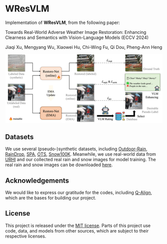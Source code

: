 # WResVLM

Implementation of **WResVLM**, from the following paper:

Towards Real-World Adverse Weather Image Restoration: Enhancing Clearness and Semantics with Vision-Language Models (ECCV 2024)

Jiaqi Xu, Mengyang Wu, Xiaowei Hu, Chi-Wing Fu, Qi Dou, Pheng-Ann Heng

<p align="center">
<img src="./assets/overview.png"
    class="center">
</p>

## Datasets

We use several (pseudo-)synthetic datasets, including [Outdoor-Rain](https://github.com/liruoteng/HeavyRainRemoval), [RainDrop](https://github.com/rui1996/DeRaindrop), [SPA](https://github.com/zhuyr97/WGWS-Net), [OTS](https://sites.google.com/view/reside-dehaze-datasets/reside-%CE%B2), [Snow100K](https://sites.google.com/view/yunfuliu/desnownet).
Meanwhile, we use real-world data from [URHI](https://sites.google.com/view/reside-dehaze-datasets/reside-%CE%B2) and our collected real rain and snow images for model training.
The real rain and snow images can be downloaded [here](https://appsrv.cse.cuhk.edu.hk/~jqxu/data/WResVLM/WReal.zip).

## Acknowledgements

We would like to express our gratitude for the codes, including [Q-Align](https://github.com/Q-Future/Q-Align), which are the bases for building our project.

## License

This project is released under the [MIT license](./LICENSE).
Parts of this project use code, data, and models from other sources, which are subject to their respective licenses.
